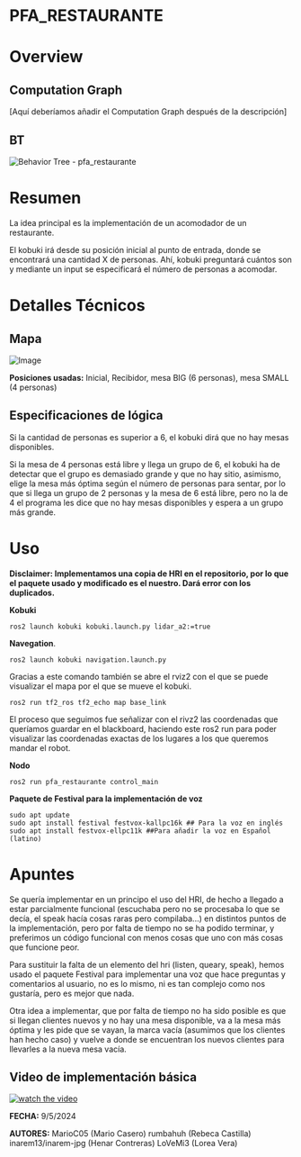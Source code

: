 # PFA_RESTAURANTE

# Overview

## Computation Graph
[Aquí deberíamos añadir el Computation Graph después de la descripción]

## BT
![Behavior Tree - pfa_restaurante](https://github.com/user-attachments/assets/de32e57e-c2a3-4e81-a0c0-c7a06d4b0fbc)

# Resumen
La idea principal es la implementación de un acomodador de un restaurante.

El kobuki irá desde su posición inicial al punto de entrada, donde se encontrará una cantidad
X de personas. Ahí, kobuki preguntará cuántos son y mediante un input se especificará 
el número de personas a acomodar.

# Detalles Técnicos

## Mapa

![Image](https://github.com/user-attachments/assets/83baf1ba-ca17-4155-97d0-60e503555a83)

**Posiciones usadas:** Inicial, Recibidor, mesa BIG (6 personas), mesa SMALL (4 personas)

## Especificaciones de lógica

Si la cantidad de personas es superior a 6, el kobuki dirá que no hay
mesas disponibles.

Si la mesa de 4 personas está libre y llega un grupo de 6, el kobuki ha de 
detectar que el grupo es demasiado grande y que no hay sitio, asimismo, elige la
mesa más óptima según el número de personas para sentar, por lo que si llega un
grupo de 2 personas y la mesa de 6 está libre, pero no la de 4 el programa les 
dice que no hay mesas disponibles y espera a un grupo más grande.


# Uso
**Disclaimer: Implementamos una copia de HRI en el repositorio, por lo que el paquete usado y modificado es el nuestro. Dará error con los duplicados.**

**Kobuki**
```
ros2 launch kobuki kobuki.launch.py lidar_a2:=true
```

**Navegation**.
```
ros2 launch kobuki navigation.launch.py
```
Gracias a este comando también se abre el rviz2 con el que se puede visualizar el mapa por el que se mueve el kobuki.
```
ros2 run tf2_ros tf2_echo map base_link
```
El proceso que seguimos fue señalizar con el rivz2 las coordenadas que queríamos guardar en el blackboard, haciendo este ros2 run para poder visualizar las coordenadas exactas de los lugares a los que queremos mandar el robot.

**Nodo**
```
ros2 run pfa_restaurante control_main
```

**Paquete de Festival para la implementación de voz**
```
sudo apt update
sudo apt install festival festvox-kallpc16k ## Para la voz en inglés
sudo apt install festvox-ellpc11k ##Para añadir la voz en Español (latino)

```

# Apuntes
Se quería implementar en un principo el uso del HRI, de hecho a llegado a estar
parcialmente funcional (escuchaba pero no se procesaba lo que se decía, el
speak hacía cosas raras pero compilaba...) en distintos puntos de la implementación,
pero por falta de tiempo no se ha podido terminar, y preferimos un código 
funcional con menos cosas que uno con más cosas que funcione peor.

Para sustituir la falta de un elemento del hri (listen, queary, speak), hemos 
usado el paquete Festival para implementar una voz que hace preguntas y comentarios
al usuario, no es lo mismo, ni es tan complejo como nos gustaría, pero es mejor
que nada.

Otra idea a implementar, que por falta de tiempo no ha sido posible es que si 
llegan clientes nuevos y no hay una mesa disponible, va a la mesa más óptima 
y les pide que se vayan, la marca vacía (asumimos que los clientes han hecho caso) 
y vuelve a donde se encuentran los nuevos clientes para llevarles a la nueva mesa vacía.


## Video de implementación básica
[![watch the video](https://github.com/rumbahuh/proyecto-final-arqui-rumbacorp/edit/main/p3.jpg)](https://www.youtube.com/watch?v=4J1Ffc5u-C8)


**FECHA:** 9/5/2024 

**AUTORES:**
  MarioC05 (Mario Casero)
  rumbahuh (Rebeca Castilla)
  inarem13/inarem-jpg (Henar Contreras)
  LoVeMi3 (Lorea Vera)
